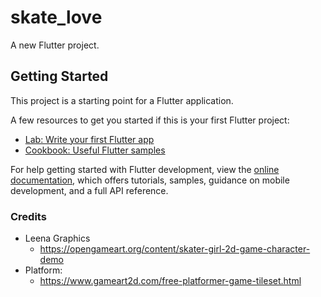 # skate_love

A new Flutter project.

## Getting Started

This project is a starting point for a Flutter application.

A few resources to get you started if this is your first Flutter project:

- [Lab: Write your first Flutter app](https://docs.flutter.dev/get-started/codelab)
- [Cookbook: Useful Flutter samples](https://docs.flutter.dev/cookbook)

For help getting started with Flutter development, view the
[online documentation](https://docs.flutter.dev/), which offers tutorials,
samples, guidance on mobile development, and a full API reference.

### Credits
* Leena Graphics
    * https://opengameart.org/content/skater-girl-2d-game-character-demo
* Platform:
    * https://www.gameart2d.com/free-platformer-game-tileset.html